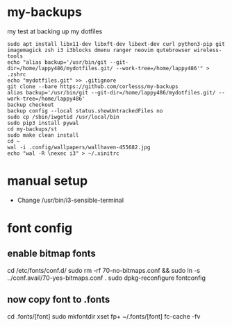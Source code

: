 # my-backups
my test at backing up my dotfiles

```
sudo apt install libx11-dev libxft-dev libext-dev curl python3-pip git imagemagick zsh i3 i3blocks dmenu ranger neovim qutebrowser wireless-tools
echo "alias backup='/usr/bin/git --git-dir=/home/lappy486/mydotfiles.git/ --work-tree=/home/lappy486'" > .zshrc
echo "mydotfiles.git" >> .gitignore
git clone --bare https://github.com/corlesss/my-backups
alias backup='/usr/bin/git --git-dir=/home/lappy486/mydotfiles.git/ --work-tree=/home/lappy486'
backup checkout
backup config --local status.showUntrackedFiles no
sudo cp /sbin/iwgetid /usr/local/bin
sudo pip3 install pywal
cd my-backups/st
sudo make clean install
cd ~
wal -i .config/wallpapers/wallhaven-455682.jpg
echo "wal -R \nexec i3" > ~/.xinitrc
```

# manual setup
- Change /usr/bin/i3-sensible-terminal

# font config
## enable bitmap fonts
cd /etc/fonts/conf.d/
sudo rm -rf 70-no-bitmaps.conf && sudo ln -s ../conf.avail/70-yes-bitmaps.conf .
sudo dpkg-reconfigure fontconfig

## now copy font to .fonts
cd .fonts/[font]
sudo mkfontdir
xset fp+ ~/.fonts/[font]
fc-cache -fv
